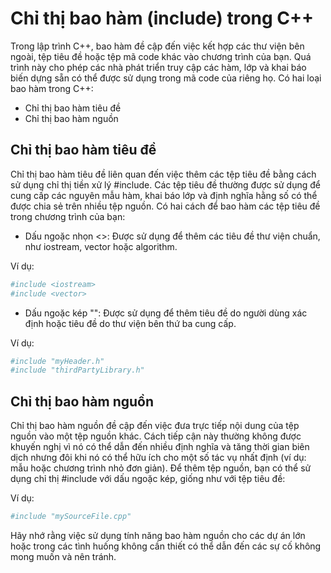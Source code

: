 # Chỉ thị bao hàm (include) trong C++
Trong lập trình C++, bao hàm đề cập đến việc kết hợp các thư viện bên ngoài, tệp tiêu đề hoặc tệp mã code khác vào chương trình của bạn. Quá trình này cho phép các nhà phát triển truy cập các hàm, lớp và khai báo biến dựng sẵn có thể được sử dụng trong mã code của riêng họ. Có hai loại bao hàm trong C++:
- Chỉ thị bao hàm tiêu đề
- Chỉ thị bao hàm nguồn
## Chỉ thị bao hàm tiêu đề
Chỉ thị bao hàm tiêu đề liên quan đến việc thêm các tệp tiêu đề bằng cách sử dụng chỉ thị tiền xử lý #include. Các tệp tiêu đề thường được sử dụng để cung cấp các nguyên mẫu hàm, khai báo lớp và định nghĩa hằng số có thể được chia sẻ trên nhiều tệp nguồn. Có hai cách để bao hàm các tệp tiêu đề trong chương trình của bạn:
- Dấu ngoặc nhọn <>: Được sử dụng để thêm các tiêu đề thư viện chuẩn, như iostream, vector hoặc algorithm.

Ví dụ:
~~~python
#include <iostream>
#include <vector>
~~~
- Dấu ngoặc kép "": Được sử dụng để thêm tiêu đề do người dùng xác định hoặc tiêu đề do thư viện bên thứ ba cung cấp.

Ví dụ:
~~~python
#include "myHeader.h"
#include "thirdPartyLibrary.h"
~~~
## Chỉ thị bao hàm nguồn
Chỉ thị bao hàm nguồn đề cập đến việc đưa trực tiếp nội dung của tệp nguồn vào một tệp nguồn khác. Cách tiếp cận này thường không được khuyến nghị vì nó có thể dẫn đến nhiều định nghĩa và tăng thời gian biên dịch nhưng đôi khi nó có thể hữu ích cho một số tác vụ nhất định (ví dụ: mẫu hoặc chương trình nhỏ đơn giản). Để thêm tệp nguồn, bạn có thể sử dụng chỉ thị #include với dấu ngoặc kép, giống như với tệp tiêu đề:

Ví dụ:
~~~python
#include "mySourceFile.cpp"
~~~
Hãy nhớ rằng việc sử dụng tính năng bao hàm nguồn cho các dự án lớn hoặc trong các tình huống không cần thiết có thể dẫn đến các sự cố không mong muốn và nên tránh.